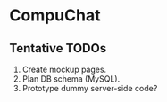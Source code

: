 # CompuChat

## Tentative TODOs
 1. Create mockup pages.
 2. Plan DB schema (MySQL).
 3. Prototype dummy server-side code?

